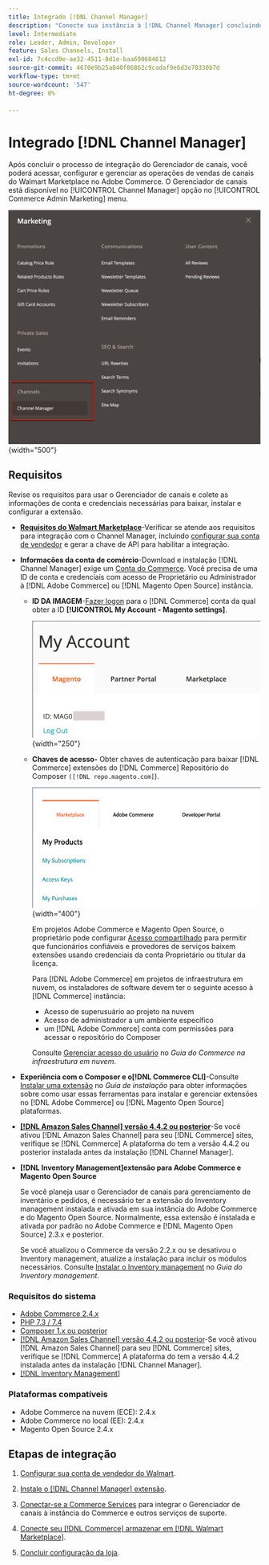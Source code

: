 ```yaml
---
title: Integrado [!DNL Channel Manager]
description: "Conecte sua instância à [!DNL Channel Manager] concluindo algumas etapas de integração."
level: Intermediate
role: Leader, Admin, Developer
feature: Sales Channels, Install
exl-id: 7c4ccd9e-ae32-4511-8d1e-baa690604612
source-git-commit: 4670e9b25a840f86862c9cadaf9e6d3e70330b7d
workflow-type: tm+mt
source-wordcount: '547'
ht-degree: 0%

---
```



# Integrado [!DNL Channel Manager]

Após concluir o processo de integração do Gerenciador de canais, você poderá acessar, configurar e gerenciar as operações de vendas de canais do Walmart Marketplace no Adobe Commerce. O Gerenciador de canais está disponível no [!UICONTROL Channel Manager] opção no [!UICONTROL Commerce Admin Marketing] menu.

![[!DNL Channel Manager] opção na exibição do Administrador](assets/channel-manager-admin-view.png){width="500"}

## Requisitos

Revise os requisitos para usar o Gerenciador de canais e colete as informações de conta e credenciais necessárias para baixar, instalar e configurar a extensão.

- **[Requisitos do Walmart Marketplace](walmart-requirements.md)**-Verificar se atende aos requisitos para integração com o Channel Manager, incluindo [configurar sua conta de vendedor](https://sellerhelp.walmart.com/seller/s/guide?article=000008219) e gerar a chave de API para habilitar a integração.

- **Informações da conta de comércio**-Download e instalação [!DNL Channel Manager] exige um [Conta do Commerce](https://experienceleague.adobe.com/docs/commerce-admin/start/commerce-account/commerce-account-create.html). Você precisa de uma ID de conta e credenciais com acesso de Proprietário ou Administrador à [!DNL Adobe Commerce] ou [!DNL Magento Open Source] instância.

   - **ID DA IMAGEM**-[Fazer logon](https://account.magento.com/customer/account/login/) para o [!DNL Commerce] conta da qual obter a ID **[!UICONTROL My Account - Magento settings]**.

     ![[!DNL MAGEID] em [!DNL Commerce] configurações da conta](assets/mageid-my-commerce-account.png){width="250"}

   - **Chaves de acesso-** Obter chaves de autenticação para baixar [!DNL Commerce] extensões do [!DNL Commerce] Repositório do Composer `([!DNL repo.magento.com]`).

     ![[!UICONTROL Commerce Marketplace access keys]](assets/commerce-marketplace-access-keys.png){width="400"}

     Em projetos Adobe Commerce e Magento Open Source, o proprietário pode configurar [Acesso compartilhado](https://experienceleague.adobe.com/docs/commerce-admin/start/commerce-account/commerce-account-share.html) para permitir que funcionários confiáveis e provedores de serviços baixem extensões usando credenciais da conta Proprietário ou titular da licença.

     Para [!DNL Adobe Commerce] em projetos de infraestrutura em nuvem, os instaladores de software devem ter o seguinte acesso à [!DNL Commerce] instância:

      - Acesso de superusuário ao projeto na nuvem
      - Acesso de administrador a um ambiente específico
      - um [!DNL Adobe Commerce] conta com permissões para acessar o repositório do Composer

     Consulte [Gerenciar acesso do usuário](https://experienceleague.adobe.com/docs/commerce-cloud-service/user-guide/project/user-access.html) no *Guia do Commerce na infraestrutura em nuvem*.

- **Experiência com o Composer e o[!DNL Commerce CLI]**-Consulte [Instalar uma extensão](https://experienceleague.adobe.com/docs/commerce-operations/installation-guide/tutorials/extensions.html) no *Guia de instalação* para obter informações sobre como usar essas ferramentas para instalar e gerenciar extensões no [!DNL Adobe Commerce] ou [!DNL Magento Open Source] plataformas.

- **[[!DNL Amazon Sales Channel] versão 4.4.2 ou posterior](https://experienceleague.adobe.com/docs/commerce-channels/amazon/release-notes.html)**-Se você ativou [!DNL Amazon Sales Channel] para seu [!DNL Commerce] sites, verifique se [!DNL Commerce] A plataforma do tem a versão 4.4.2 ou posterior instalada antes da instalação [!DNL Channel Manager].

- **[!DNL Inventory Management]extensão para Adobe Commerce e Magento Open Source**

  Se você planeja usar o Gerenciador de canais para gerenciamento de inventário e pedidos, é necessário ter a extensão do Inventory management instalada e ativada em sua instância do Adobe Commerce e do Magento Open Source. Normalmente, essa extensão é instalada e ativada por padrão no Adobe Commerce e [!DNL Magento Open Source] 2.3.x e posterior.

  Se você atualizou o Commerce da versão 2.2.x ou se desativou o Inventory management, atualize a instalação para incluir os módulos necessários. Consulte [Instalar o Inventory management](https://experienceleague.adobe.com/docs/commerce-admin/inventory/get-started/install-update.html) no *Guia do Inventory management*.

### Requisitos do sistema

- [Adobe Commerce 2.4.x](https://experienceleague.adobe.com/docs/commerce-operations/release/versions.html)
- [PHP 7.3 / 7.4](https://experienceleague.adobe.com/docs/commerce-operations/installation-guide/prerequisites/php-settings.html)
- [Composer 1.x ou posterior](https://experienceleague.adobe.com/docs/commerce-cloud-service/user-guide/develop/overview.html)
- [[!DNL Amazon Sales Channel] versão 4.4.2 ou posterior](https://experienceleague.adobe.com/docs/commerce-channels/amazon/release-notes.html)-Se você ativou [!DNL Amazon Sales Channel] para seu [!DNL Commerce] sites, verifique se [!DNL Commerce] A plataforma do tem a versão 4.4.2 instalada antes da instalação [!DNL Channel Manager].
- [[!DNL Inventory Management]](https://experienceleague.adobe.com/docs/commerce-admin/inventory/get-started/install-update.html)

### Plataformas compatíveis

- Adobe Commerce na nuvem (ECE): 2.4.x
- Adobe Commerce no local (EE): 2.4.x
- Magento Open Source 2.4.x

## Etapas de integração

1. [Configurar sua conta de vendedor do Walmart](https://seller.walmart.com/signup?q=&amp;origin=solution_provider&amp;src=0014M00001zivMp).

1. [Instale o [!DNL Channel Manager] extensão](install.md).

1. [Conectar-se a Commerce Services](connect.md) para integrar o Gerenciador de canais à instância do Commerce e outros serviços de suporte.

1. [Conecte seu [!DNL Commerce] armazenar em [!DNL Walmart Marketplace]](connect-marketplace.md).

1. [Concluir configuração da loja](complete-sales-channel-store-setup.md).
